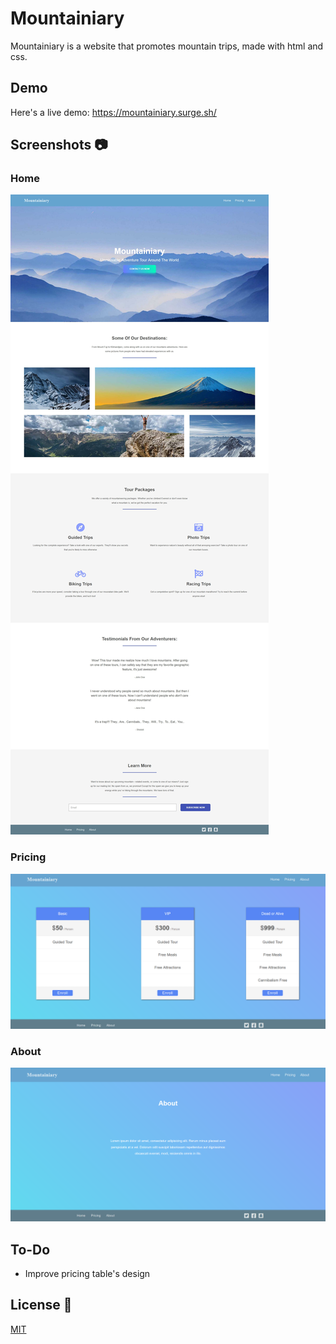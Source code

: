 # Mountainiary
Mountainiary is a website that promotes mountain trips, made with html and css.  

## Demo  
Here's a live demo: https://mountainiary.surge.sh/  

## Screenshots :camera:  
### Home  
![Home](https://github.com/Hichem-Chabou/Mountainiary/blob/master/img/Mountainiary-full.jpg)  
### Pricing  
![Pricing](https://github.com/Hichem-Chabou/Mountainiary/blob/master/img/Mountainiary-pricing.png) 
### About  
![About](https://github.com/Hichem-Chabou/Mountainiary/blob/master/img/Mountainiary-about.png)  

## To-Do  
* Improve pricing table's design  

## License :scroll:  
[MIT](https://github.com/Hichem-Chabou/Mountainiary/blob/master/LICENSE)

